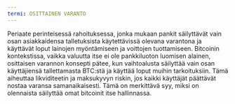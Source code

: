 ```yaml
---
termi: OSITTAINEN VARANTO
---
```


Periaate perinteisessä rahoituksessa, jonka mukaan pankit säilyttävät vain osan asiakkaidensa talletuksista käytettävissä olevana varantona ja käyttävät loput lainojen myöntämiseen ja voittojen tuottamiseen. Bitcoinin kontekstissa, vaikka valuutta itse ei ole pankkiluoton luomisen alainen, osittaisen varannon konsepti pätee, kun vaihtoalusta säilyttää vain osan käyttäjiensä tallettamasta BTC:stä ja käyttää loput muihin tarkoituksiin. Tämä aiheuttaa likviditeetin ja maksukyvyn riskin, jos kaikki käyttäjät päättävät nostaa varansa samanaikaisesti. Tämä on merkittävä syy, miksi on olennaista säilyttää omat bitcoinit itse hallinnassa.